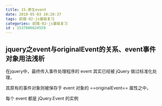```yaml
---
title: 15-原生event
date: 2018-05-03 10:28:37
tags: 前端-02-js基础复习
categories: 前端-02-js基础复习
id : 1537686624559
---
```

## jquery之event与originalEvent的关系、event事件对象用法浅析

在jquery中，最终传入事件处理程序的 event 其实已经被 jQuery 做过标准化处理，

其原有的事件对象则被保存于 event 对象的 ==originalEvent== 属性之中，

每个 event 都是 jQuery.Event 的实例